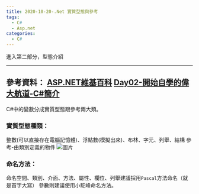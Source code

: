 ```yaml
---
title: 2020-10-20-.Net 實質型態與參考
tags:
  - C#
  - Asp.net
categories:
  - C#
---
```

進入第二部分，型態介紹
<!-- more -->
---
參考資料：
[ASP.NET維基百科](https://zh.wikipedia.org/wiki/ASP.NET)
[Day02-開始自學的偉大航道-C#簡介](https://ithelp.ithome.com.tw/articles/10213175)
---
C#中的變數分成實質型態跟參考兩大類。

### 實質型態種類：
整數(可以直接存在電腦記憶體)、浮點數(模擬出來)、布林、字元、列舉、結構
參考-由類別定義的物件
![圖片](https://i.imgur.com/rZaukQT.png)

### 命名方法：
命名空間、類別、介面、方法、屬性、欄位、列舉建議採用`Pascal`方法命名（就是首字大寫）
參數則建議使用小駝峰命名方法。
